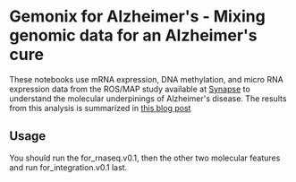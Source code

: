 # Gemonix for Alzheimer's - Mixing genomic data for an Alzheimer's cure
These notebooks use mRNA expression, DNA methylation, and micro RNA expression data from the ROS/MAP study available at [Synapse](https://www.synapse.org/#!Synapse:syn3219045 "Sage Bionetworks") to understand the molecular underpinings of Alzheimer's disease. The results from this analysis is summarized in [this blog post](https://medium.com/project-alzheimer-s)

## Usage
You should run the for_rnaseq.v0.1, then the other two molecular features and run for_integration.v0.1 last.
